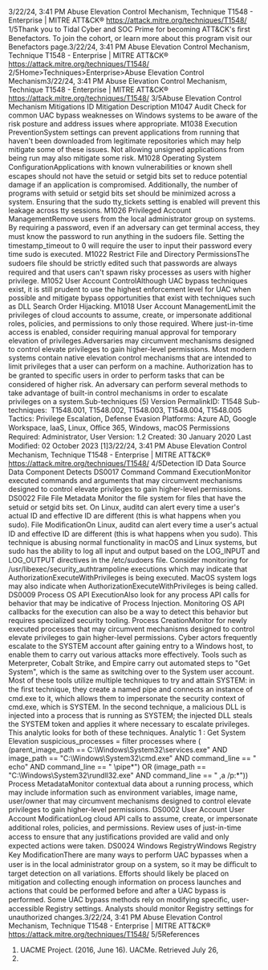3/22/24, 3:41 PM Abuse Elevation Control Mechanism, Technique T1548 - Enterprise | MITRE ATT&CK®
https://attack.mitre.org/techniques/T1548/ 1/5Thank you to Tidal Cyber and SOC Prime for becoming ATT&CK's ﬁrst Benefactors. To join the cohort, or learn more about this program visit our
Benefactors page.3/22/24, 3:41 PM Abuse Elevation Control Mechanism, Technique T1548 - Enterprise | MITRE ATT&CK®
https://attack.mitre.org/techniques/T1548/ 2/5Home>Techniques>Enterprise>Abuse Elevation Control Mechanism3/22/24, 3:41 PM Abuse Elevation Control Mechanism, Technique T1548 - Enterprise | MITRE ATT&CK®
https://attack.mitre.org/techniques/T1548/ 3/5Abuse Elevation Control Mechanism
Mitigations
ID Mitigation Description
M1047 Audit Check for common UAC bypass weaknesses on Windows systems to be aware of the risk posture and
address issues where appropriate.
M1038 Execution
PreventionSystem settings can prevent applications from running that haven't been downloaded from legitimate
repositories which may help mitigate some of these issues. Not allowing unsigned applications from
being run may also mitigate some risk.
M1028 Operating System
ConﬁgurationApplications with known vulnerabilities or known shell escapes should not have the setuid or setgid
bits set to reduce potential damage if an application is compromised. Additionally, the number of
programs with setuid or setgid bits set should be minimized across a system. Ensuring that the sudo
tty\_tickets setting is enabled will prevent this leakage across tty sessions.
M1026 Privileged Account
ManagementRemove users from the local administrator group on systems.
By requiring a password, even if an adversary can get terminal access, they must know the password
to run anything in the sudoers ﬁle. Setting the timestamp\_timeout to 0 will require the user to input their
password every time sudo is executed.
M1022 Restrict File and
Directory
PermissionsThe sudoers ﬁle should be strictly edited such that passwords are always required and that users can't
spawn risky processes as users with higher privilege.
M1052 User Account
ControlAlthough UAC bypass techniques exist, it is still prudent to use the highest enforcement level for UAC
when possible and mitigate bypass opportunities that exist with techniques such as DLL Search Order
Hijacking.
M1018 User Account
ManagementLimit the privileges of cloud accounts to assume, create, or impersonate additional roles, policies, and
permissions to only those required. Where just-in-time access is enabled, consider requiring manual
approval for temporary elevation of privileges.Adversaries may circumvent mechanisms designed to control elevate privileges to gain higher-level permissions. Most modern systems
contain native elevation control mechanisms that are intended to limit privileges that a user can perform on a machine. Authorization has to
be granted to speciﬁc users in order to perform tasks that can be considered of higher risk. An adversary can perform several methods to
take advantage of built-in control mechanisms in order to escalate privileges on a system.Sub-techniques (5)
Version PermalinkID: T1548
Sub-techniques:  T1548.001, T1548.002, T1548.003, T1548.004, T1548.005
 
Tactics: Privilege Escalation, Defense Evasion
 
Platforms: Azure AD, Google Workspace, IaaS, Linux, Oﬃce 365, Windows, macOS
 
Permissions Required: Administrator, User
Version: 1.2
Created: 30 January 2020
Last Modiﬁed: 02 October 2023
[1]3/22/24, 3:41 PM Abuse Elevation Control Mechanism, Technique T1548 - Enterprise | MITRE ATT&CK®
https://attack.mitre.org/techniques/T1548/ 4/5Detection
ID Data Source Data Component Detects
DS0017 Command Command
ExecutionMonitor executed commands and arguments that may circumvent mechanisms
designed to control elevate privileges to gain higher-level permissions.
DS0022 File File Metadata Monitor the ﬁle system for ﬁles that have the setuid or setgid bits set. On Linux, auditd
can alert every time a user's actual ID and effective ID are different (this is what
happens when you sudo).
File
ModiﬁcationOn Linux, auditd can alert every time a user's actual ID and effective ID are different
(this is what happens when you sudo). This technique is abusing normal functionality
in macOS and Linux systems, but sudo has the ability to log all input and output
based on the LOG\_INPUT and LOG\_OUTPUT directives in the /etc/sudoers ﬁle.
Consider monitoring for /usr/libexec/security\_authtrampoline executions which
may indicate that AuthorizationExecuteWithPrivileges is being executed. MacOS
system logs may also indicate when AuthorizationExecuteWithPrivileges is being
called.
DS0009 Process OS API
ExecutionAlso look for any process API calls for behavior that may be indicative of Process
Injection. Monitoring OS API callbacks for the execution can also be a way to detect
this behavior but requires specialized security tooling.
Process
CreationMonitor for newly executed processes that may circumvent mechanisms designed to
control elevate privileges to gain higher-level permissions. Cyber actors frequently
escalate to the SYSTEM account after gaining entry to a Windows host, to enable
them to carry out various attacks more effectively. Tools such as Meterpreter, Cobalt
Strike, and Empire carry out automated steps to "Get System", which is the same as
switching over to the System user account. Most of these tools utilize multiple
techniques to try and attain SYSTEM: in the ﬁrst technique, they create a named pipe
and connects an instance of cmd.exe to it, which allows them to impersonate the
security context of cmd.exe, which is SYSTEM. In the second technique, a malicious
DLL is injected into a process that is running as SYSTEM; the injected DLL steals the
SYSTEM token and applies it where necessary to escalate privileges. This analytic
looks for both of these techniques.
Analytic 1 : Get System Elevation
suspicious\_processes = filter processes where ( (parent\_image\_path ==
C:\Windows\System32\services.exe" AND image\_path ==
"C:\Windows\System32\cmd.exe" AND command\_line == " echo" AND
command\_line == " \pipe\*") OR (image\_path ==
"C:\Windows\System32\rundll32.exe" AND command\_line == " ,a /p:\*"))
Process
MetadataMonitor contextual data about a running process, which may include information such
as environment variables, image name, user/owner that may circumvent mechanisms
designed to control elevate privileges to gain higher-level permissions.
DS0002 User Account User Account
ModiﬁcationLog cloud API calls to assume, create, or impersonate additional roles, policies, and
permissions. Review uses of just-in-time access to ensure that any justiﬁcations
provided are valid and only expected actions were taken.
DS0024 Windows RegistryWindows
Registry Key
ModiﬁcationThere are many ways to perform UAC bypasses when a user is in the local
administrator group on a system, so it may be diﬃcult to target detection on all
variations. Efforts should likely be placed on mitigation and collecting enough
information on process launches and actions that could be performed before and after
a UAC bypass is performed. Some UAC bypass methods rely on modifying speciﬁc,
user-accessible Registry settings. Analysts should monitor Registry settings for
unauthorized changes.3/22/24, 3:41 PM Abuse Elevation Control Mechanism, Technique T1548 - Enterprise | MITRE ATT&CK®
https://attack.mitre.org/techniques/T1548/ 5/5References
1. UACME Project. (2016, June 16). UACMe. Retrieved July 26,
2016.
